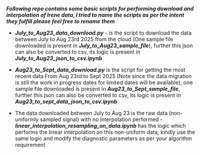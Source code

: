 ***Following repo contains some basic scripts for performing download and interpolation of Irene data, I tried to name the scripts as per the intent they fulfill please feel free to rename them***

- ***July_to_Aug23_data_download.py*** - is the script to download the data between July to Aug 23rd 2025 from the cloud (One sample file downloaded is present in ***July_to_Aug23_sample_file***), further this json can also be converted to csv, its logic is present in ***July_to_Aug23_json_to_csv.ipynb***


- ***Aug23_to_Sept_data_download.py*** is the script for getting the most recent data From Aug 23rd to Sept 2025 (Note since the data migration is still the work in progress dates for limited dates will be available), one sample file downloaded is present in ***Aug23_to_Sept_sample_file***,   further this json can also be converted to csv, its logic is present in ***Aug23_to_sept_data_json_to_csv.ipynb***

- The data downloaded between July to Aug 23 is the raw data (non-uniformly sampled signal) with no interpolation performed - ***linear_interpolation_resampling_on_data.ipynb*** has the logic which performs the linear interpolation on this non-uniform data, kindly use the same logic and modify the diagnostic parameters as per your algorithm requirement
